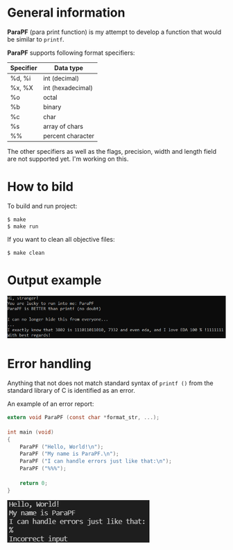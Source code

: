 # General information

**ParaPF** (para print function) is my attempt to develop a function that would be similar to `printf`.

**ParaPF** supports following format specifiers:

| Specifier | Data type         |
|-----------|-------------------|
| %d, %i    | int (decimal)     |
| %x, %X    | int (hexadecimal) |
| %o        | octal             |
| %b        | binary            |
| %c        | char              |
| %s        | array of chars    |
| %%        | percent character |

The other specifiers as well as the flags, precision, width and length field are not supported yet. I'm working on this.

# How to bild

To build and run project:
```
$ make
$ make run
```

If you want to clean all objective files:
```
$ make clean
```

# Output example

![Output](https://github.com/KetchuppOfficial/ParaPF/blob/master/Pictures/Output_Example.png)

# Error handling

Anything that not does not match standard syntax of `printf ()` from the standard library of C is identified as an error.

An example of an error report:

``` C
extern void ParaPF (const char *format_str, ...);

int main (void)
{
    ParaPF ("Hello, World!\n");
    ParaPF ("My name is ParaPF.\n");
    ParaPF ("I can handle errors just like that:\n");
    ParaPF ("%%%");
    
    return 0;
}
```

![Report](https://github.com/KetchuppOfficial/ParaPF/blob/master/Pictures/Error_Report.png)
